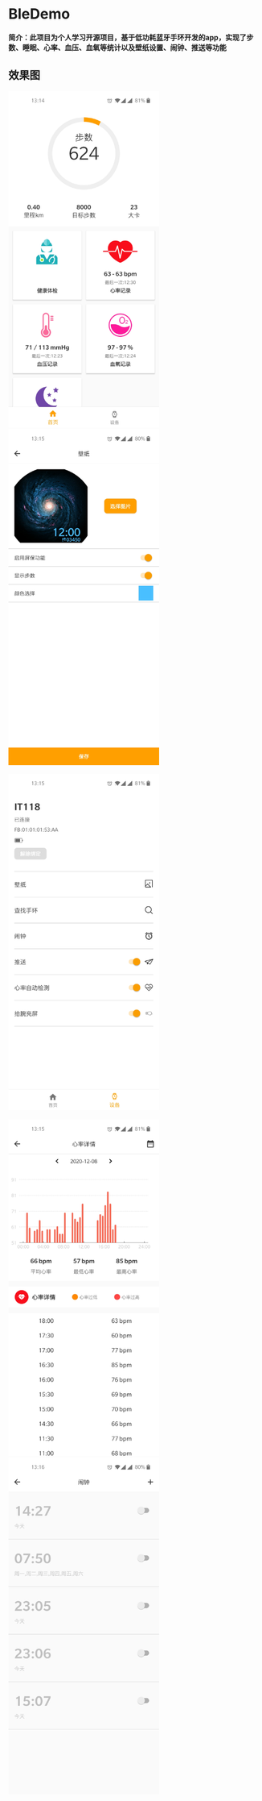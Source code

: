 # BleDemo
**简介：此项目为个人学习开源项目，基于低功耗蓝牙手环开发的app，实现了步数、睡眠、心率、血压、血氧等统计以及壁纸设置、闹钟、推送等功能**

## 效果图



<img src="https://github.com/SmartVive/BleDemo/blob/main/screenShot/116680912166434847.jpg" width="300">

<img src="https://github.com/SmartVive/BleDemo/blob/main/screenShot/41865219170645244.jpg" width="300">

<img src="https://github.com/SmartVive/BleDemo/blob/main/screenShot/52531429862448297.jpg" width="300">　

<img src="https://github.com/SmartVive/BleDemo/blob/main/screenShot/687126564397815300.jpg" width="300">

<img src="https://github.com/SmartVive/BleDemo/blob/main/screenShot/764106823002934861.jpg" width="300">
